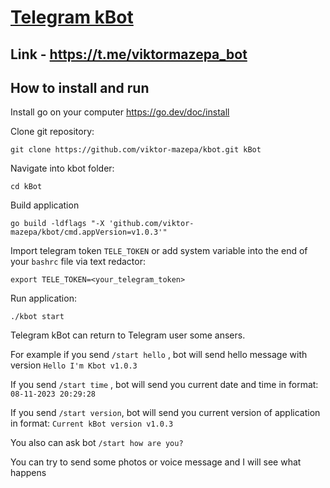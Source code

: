 # <a href="https://t.me/viktormazepa_bot">Telegram kBot</a>
## Link - <a href="https://t.me/viktormazepa_bot">https://t.me/viktormazepa_bot</a>
## How to install and run
Install go on your computer https://go.dev/doc/install 

Clone git repository:
```
git clone https://github.com/viktor-mazepa/kbot.git kBot
```
Navigate into kbot folder:
```
cd kBot
```
Build application
```
go build -ldflags "-X 'github.com/viktor-mazepa/kbot/cmd.appVersion=v1.0.3'"
```
Import telegram token ```TELE_TOKEN``` or add system variable into the end of your ```bashrc``` file via text redactor:
```
export TELE_TOKEN=<your_telegram_token>
```
Run application:
```
./kbot start
```

Telegram kBot can return to Telegram user some ansers.

For example if you send ```/start hello``` , bot will send hello message with version ```Hello I'm Kbot v1.0.3```

If you send ```/start time``` , bot will send you current date and time in format: ```08-11-2023 20:29:28```

If you send ```/start version```, bot will send you current version of application in format: ```Current kBot version v1.0.3```

You also can ask bot ```/start how are you?```

You can try to send some photos or voice message and I will see what happens


